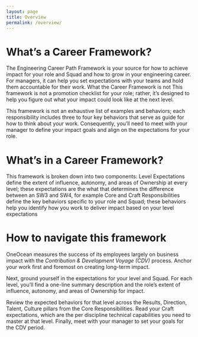 ```yaml
---
layout: page
title: Overview
permalink: /overview/
---
```


# What’s a Career Framework?
The Engineering Career Path Framework is your source for how to achieve impact for your role and Squad and how to grow in your engineering career. For managers, it can help you set expectations with your teams and hold them accountable for their work.
What the Career Framework is not
This framework is not a promotion checklist for your role; rather, it’s designed to help you figure out what your impact could look like at the next level.
 
This framework is not an exhaustive list of examples and behaviors; each responsibility includes three to four key behaviors that serve as guide for how to think about your work. Consequently, you’ll need to meet with your manager to define your impact goals and align on the expectations for your role. 
# What’s in a Career Framework?
This framework is broken down into two components:
Level Expectations define the extent of influence, autonomy, and areas of Ownership at every level; these expectations are the what that determines the difference between an SW3 and SW4, for example
Core and Craft Responsibilities define the key behaviors specific to your role and Squad; these behaviors help you identify how you work to deliver impact based on your level expectations
# How to navigate this framework
OneOcean measures the success of its employees largely on business impact with the *Contribution & Development Voyage (CDV)* process. Anchor your work first and foremost on creating long-term impact.
 
Next, ground yourself in the expectations for your level and Squad. For each level, you’ll find a one-line summary description and the role’s extent of influence, autonomy, and areas of Ownership for impact. 
 
Review the expected behaviors for that level across the Results, Direction, Talent, Culture pillars from the Core Responsibilities. Read your Craft expectations, which are the per discipline technical capabilities you need to master at that level. Finally, meet with your manager to set your goals for the CDV period. 